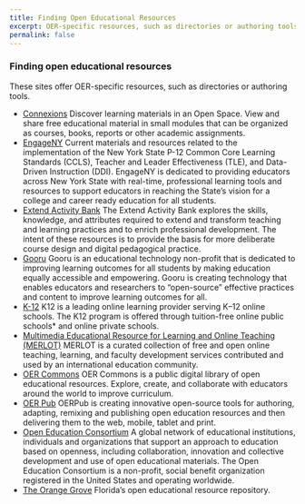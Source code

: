 ```yaml
---
title: Finding Open Educational Resources
excerpt: OER-specific resources, such as directories or authoring tools.
permalink: false
---
```


### Finding open educational resources

These sites offer OER-specific resources, such as directories or authoring tools.

* [Connexions](https://cnx.org/)
  Discover learning materials in an Open Space. View and share free educational material in small modules that can be
  organized as courses, books, reports or other academic assignments.
* [EngageNY](https://www.engageny.org/)
  Current materials and resources related to the implementation of the New York State P-12 Common Core Learning
  Standards (CCLS), Teacher and Leader Effectiveness (TLE), and Data-Driven Instruction (DDI). EngageNY is dedicated to
  providing educators across New York State with real-time, professional learning tools and resources to support
  educators in reaching the State’s vision for a college and career ready education for all students.
* [Extend Activity Bank](https://extend-bank.ecampusontario.ca/)
  The Extend Activity Bank explores the skills, knowledge, and attributes required to extend and transform teaching and
  learning practices and to enrich professional development. The intent of these resources is to provide the basis for
  more deliberate course design and digital pedagogical practice.
* [Gooru](http://www.gooru.org/)
  Gooru is an educational technology non-profit that is dedicated to improving learning outcomes for all students by
  making education equally accessible and empowering. Gooru is creating technology that enables educators and
  researchers to “open-source” effective practices and content to improve learning outcomes for all.
* [K-12](http://www.k12.com/)
  K12 is a leading online learning provider serving K–12 online schools. The K12 program is offered through tuition-free
  online public schools* and online private schools.
* [Multimedia Educational Resource for Learning and Online Teaching (MERLOT)](https://www.merlot.org/merlot/index.htm)
  MERLOT is a curated collection of free and open online teaching, learning, and faculty development services
  contributed and used by an international education community.
* [OER Commons](https://www.oercommons.org/)
  OER Commons is a public digital library of open educational resources. Explore, create, and collaborate with educators
  around the world to improve curriculum.
* [OER Pub](https://oerpub.org/)
  OERPub is creating innovative open-source tools for authoring, adapting, remixing and publishing open education
  resources and then delivering them to the web, mobile, tablet and print.
* [Open Education Consortium](http://www.oeconsortium.org/)
  A global network of educational institutions, individuals and organizations that support an approach to education
  based on openness, including collaboration, innovation and collective development and use of open educational
  materials. The Open Education Consortium is a non-profit, social benefit organization registered in the United States
  and operating worldwide.
* [The Orange Grove](https://florida.theorangegrove.org/og/home.do)
  Florida’s open educational resource repository.

